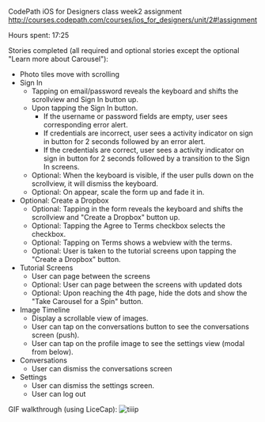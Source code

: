 CodePath iOS for Designers class week2 assignment http://courses.codepath.com/courses/ios_for_designers/unit/2#!assignment

Hours spent: 17:25

Stories completed (all required and optional stories except the optional "Learn more about Carousel"):
- Photo tiles move with scrolling
- Sign In
  - Tapping on email/password reveals the keyboard and shifts the scrollview and Sign In button up.
  - Upon tapping the Sign In button.
    - If the username or password fields are empty, user sees corresponding error alert.
    - If credentials are incorrect, user sees a activity indicator on sign in button for 2 seconds followed by an error alert.
    - If the credentials are correct, user sees a activity indicator on sign in button for 2 seconds followed by a transition to the Sign In screens.
  - Optional: When the keyboard is visible, if the user pulls down on the scrollview, it will dismiss the keyboard.
  - Optional: On appear, scale the form up and fade it in.
- Optional: Create a Dropbox
  - Optional: Tapping in the form reveals the keyboard and shifts the scrollview and "Create a Dropbox" button up.
  - Optional: Tapping the Agree to Terms checkbox selects the checkbox.
  - Optional: Tapping on Terms shows a webview with the terms.
  - Optional: User is taken to the tutorial screens upon tapping the "Create a Dropbox" button.
- Tutorial Screens
  - User can page between the screens
  - Optional: User can page between the screens with updated dots
  - Optional: Upon reaching the 4th page, hide the dots and show the "Take Carousel for a Spin" button.
- Image Timeline
  - Display a scrollable view of images.
  - User can tap on the conversations button to see the conversations screen (push).
  - User can tap on the profile image to see the settings view (modal from below).
- Conversations
  - User can dismiss the conversations screen
- Settings
  - User can dismiss the settings screen.
  - User can log out

GIF walkthrough (using LiceCap):
![tiiip](https://cloud.githubusercontent.com/assets/14037687/13041895/59e8d2ba-d370-11e5-8ac9-c3efbcccb60b.gif)
